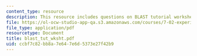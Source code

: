 ```yaml
---
content_type: resource
description: This resource includes questions on BLAST tutorial worksheet.
file: https://ol-ocw-studio-app-qa.s3.amazonaws.com/courses/7-02-experimental-biology-communication-spring-2005/ccbf7c82bb8a7e647e6d5373e27f42b9_blast_tut_wksht.pdf
file_type: application/pdf
resourcetype: Document
title: blast_tut_wksht.pdf
uid: ccbf7c82-bb8a-7e64-7e6d-5373e27f42b9
---
```

